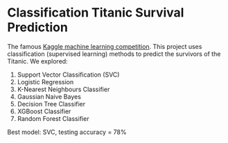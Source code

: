 # Classification Titanic Survival Prediction
The famous [Kaggle machine learning competition](https://www.kaggle.com/c/titanic). This project uses classification (supervised learning) methods to predict the survivors of the Titanic. We explored:
1. Support Vector Classification (SVC)
2. Logistic Regression
3. K-Nearest Neighbours Classifier
4. Gaussian Naive Bayes
5. Decision Tree Classifier
6. XGBoost Classifier
7. Random Forest Classifier

Best model: SVC, testing accuracy = 78%

